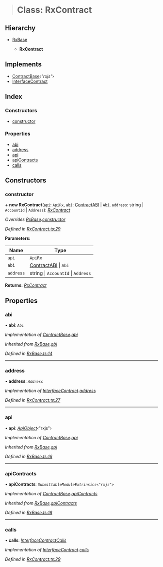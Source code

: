 > # Class: RxContract

## Hierarchy

* [RxBase](_rxbase_.rxbase.md)

  * **RxContract**

## Implements

* [ContractBase](../interfaces/_types_.contractbase.md)‹*"rxjs"*›
* [InterfaceContract](../interfaces/_types_.interfacecontract.md)

## Index

### Constructors

* [constructor](_rxcontract_.rxcontract.md#constructor)

### Properties

* [abi](_rxcontract_.rxcontract.md#abi)
* [address](_rxcontract_.rxcontract.md#address)
* [api](_rxcontract_.rxcontract.md#api)
* [apiContracts](_rxcontract_.rxcontract.md#apicontracts)
* [calls](_rxcontract_.rxcontract.md#calls)

## Constructors

###  constructor

\+ **new RxContract**(`api`: `ApiRx`, `abi`: [ContractABI](../interfaces/_types_.contractabi.md) | `Abi`, `address`: string | `AccountId` | `Address`): *[RxContract](_rxcontract_.rxcontract.md)*

*Overrides [RxBase](_rxbase_.rxbase.md).[constructor](_rxbase_.rxbase.md#constructor)*

*Defined in [RxContract.ts:29](https://github.com/polkadot-js/api/blob/2e109ba/packages/api-contract/src/RxContract.ts#L29)*

**Parameters:**

Name | Type |
------ | ------ |
`api` | `ApiRx` |
`abi` | [ContractABI](../interfaces/_types_.contractabi.md) \| `Abi` |
`address` | string \| `AccountId` \| `Address` |

**Returns:** *[RxContract](_rxcontract_.rxcontract.md)*

## Properties

###  abi

• **abi**: *`Abi`*

*Implementation of [ContractBase](../interfaces/_types_.contractbase.md).[abi](../interfaces/_types_.contractbase.md#abi)*

*Inherited from [RxBase](_rxbase_.rxbase.md).[abi](_rxbase_.rxbase.md#abi)*

*Defined in [RxBase.ts:14](https://github.com/polkadot-js/api/blob/2e109ba/packages/api-contract/src/RxBase.ts#L14)*

___

###  address

• **address**: *`Address`*

*Implementation of [InterfaceContract](../interfaces/_types_.interfacecontract.md).[address](../interfaces/_types_.interfacecontract.md#address)*

*Defined in [RxContract.ts:27](https://github.com/polkadot-js/api/blob/2e109ba/packages/api-contract/src/RxContract.ts#L27)*

___

###  api

• **api**: *[ApiObject](../modules/_types_.md#apiobject)‹*"rxjs"*›*

*Implementation of [ContractBase](../interfaces/_types_.contractbase.md).[api](../interfaces/_types_.contractbase.md#api)*

*Inherited from [RxBase](_rxbase_.rxbase.md).[api](_rxbase_.rxbase.md#api)*

*Defined in [RxBase.ts:16](https://github.com/polkadot-js/api/blob/2e109ba/packages/api-contract/src/RxBase.ts#L16)*

___

###  apiContracts

• **apiContracts**: *`SubmittableModuleExtrinsics<"rxjs">`*

*Implementation of [ContractBase](../interfaces/_types_.contractbase.md).[apiContracts](../interfaces/_types_.contractbase.md#apicontracts)*

*Inherited from [RxBase](_rxbase_.rxbase.md).[apiContracts](_rxbase_.rxbase.md#apicontracts)*

*Defined in [RxBase.ts:18](https://github.com/polkadot-js/api/blob/2e109ba/packages/api-contract/src/RxBase.ts#L18)*

___

###  calls

• **calls**: *[InterfaceContractCalls](../interfaces/_types_.interfacecontractcalls.md)*

*Implementation of [InterfaceContract](../interfaces/_types_.interfacecontract.md).[calls](../interfaces/_types_.interfacecontract.md#calls)*

*Defined in [RxContract.ts:29](https://github.com/polkadot-js/api/blob/2e109ba/packages/api-contract/src/RxContract.ts#L29)*